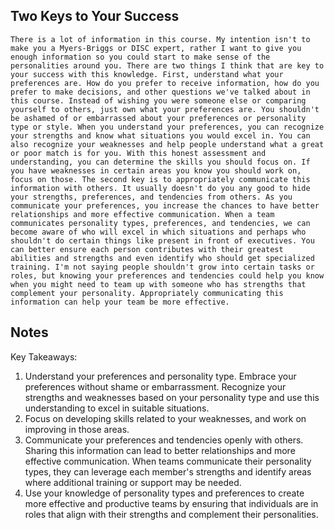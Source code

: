 ## Two Keys to Your Success
```
There is a lot of information in this course. My intention isn't to make you a Myers‑Briggs or DISC expert, rather I want to give you enough information so you could start to make sense of the personalities around you. There are two things I think that are key to your success with this knowledge. First, understand what your preferences are. How do you prefer to receive information, how do you prefer to make decisions, and other questions we've talked about in this course. Instead of wishing you were someone else or comparing yourself to others, just own what your preferences are. You shouldn't be ashamed of or embarrassed about your preferences or personality type or style. When you understand your preferences, you can recognize your strengths and know what situations you would excel in. You can also recognize your weaknesses and help people understand what a great or poor match is for you. With this honest assessment and understanding, you can determine the skills you should focus on. If you have weaknesses in certain areas you know you should work on, focus on those. The second key is to appropriately communicate this information with others. It usually doesn't do you any good to hide your strengths, preferences, and tendencies from others. As you communicate your preferences, you increase the chances to have better relationships and more effective communication. When a team communicates personality types, preferences, and tendencies, we can become aware of who will excel in which situations and perhaps who shouldn't do certain things like present in front of executives. You can better ensure each person contributes with their greatest abilities and strengths and even identify who should get specialized training. I'm not saying people shouldn't grow into certain tasks or roles, but knowing your preferences and tendencies could help you know when you might need to team up with someone who has strengths that complement your personality. Appropriately communicating this information can help your team be more effective.
```

## Notes
Key Takeaways:
1. Understand your preferences and personality type. Embrace your preferences without shame or embarrassment. Recognize your strengths and weaknesses based on your personality type and use this understanding to excel in suitable situations.
2. Focus on developing skills related to your weaknesses, and work on improving in those areas.
3. Communicate your preferences and tendencies openly with others. Sharing this information can lead to better relationships and more effective communication. When teams communicate their personality types, they can leverage each member's strengths and identify areas where additional training or support may be needed.
4. Use your knowledge of personality types and preferences to create more effective and productive teams by ensuring that individuals are in roles that align with their strengths and complement their personalities.